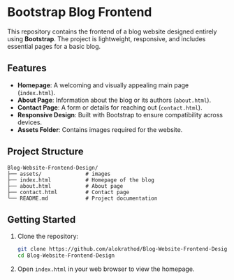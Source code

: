 # Bootstrap Blog Frontend

This repository contains the frontend of a blog website designed entirely using **Bootstrap**. The project is lightweight, responsive, and includes essential pages for a basic blog.

## Features

- **Homepage**: A welcoming and visually appealing main page (`index.html`).
- **About Page**: Information about the blog or its authors (`about.html`).
- **Contact Page**: A form or details for reaching out (`contact.html`).
- **Responsive Design**: Built with Bootstrap to ensure compatibility across devices.
- **Assets Folder**: Contains images required for the website.

## Project Structure
```plaintext
Blog-Website-Frontend-Design/
├── assets/              # images
├── index.html           # Homepage of the blog
├── about.html           # About page
├── contact.html         # Contact page
└── README.md            # Project documentation
```

## Getting Started

1. Clone the repository:
   ```bash
   git clone https://github.com/alokrathod/Blog-Website-Frontend-Design
   cd Blog-Website-Frontend-Design

2. Open `index.html` in your web browser to view the homepage.
